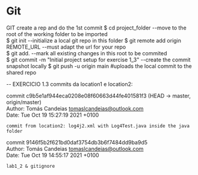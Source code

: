 # Git

GIT create a rep and do the 1st commit
$ cd project_folder 						                --move to the root of the working folder to be imported    
$ git init 							                        --initialize a local git repo in this folder 
$ git remote add origin REMOTE_URL 				            --must adapt the url for your repo   
$ git add.   							                    --mark all existing changes in this root to be commited   
$ git commit -m "Initial project setup for exercise 1_3" 	--create the commit snapshot locally $ git push -u origin main #uploads the local commit to the shared repo  

--
EXERCICIO 1.3 commits da location1 e location2:  

commit c9b5e1af944eca0208e08f60663d44fe401581f3 (HEAD -> master, origin/master)  
Author: Tomás Candeias <tomaslcandeias@outlook.com>  
Date:   Tue Oct 19 15:27:19 2021 +0100  

    commit from location2: log4j2.xml with Log4Test.java inside the java folder  

commit 9146f5b2f621bd0daf3754db3b6f7484dd9ba9d5  
Author: Tomás Candeias <tomaslcandeias@outlook.com>  
Date:   Tue Oct 19 14:55:17 2021 +0100  

    lab1_2 & gitignore  

